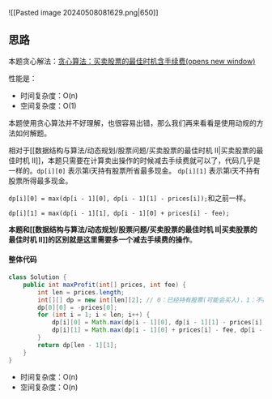 ![[Pasted image 20240508081629.png|650]]

## 思路

本题贪心解法：[贪心算法：买卖股票的最佳时机含手续费(opens new window)](https://programmercarl.com/0714.%E4%B9%B0%E5%8D%96%E8%82%A1%E7%A5%A8%E7%9A%84%E6%9C%80%E4%BD%B3%E6%97%B6%E6%9C%BA%E5%90%AB%E6%89%8B%E7%BB%AD%E8%B4%B9.html)

性能是：

- 时间复杂度：O(n)
- 空间复杂度：O(1)

本题使用贪心算法并不好理解，也很容易出错，那么我们再来看看是使用动规的方法如何解题。

相对于[[数据结构与算法/动态规划/股票问题/买卖股票的最佳时机 II|买卖股票的最佳时机 II]]，本题只需要在计算卖出操作的时候减去手续费就可以了，代码几乎是一样的。`dp[i][0]` 表示第i天持有股票所省最多现金。 `dp[i][1]` 表示第i天不持有股票所得最多现金。

`dp[i][0] = max(dp[i - 1][0], dp[i - 1][1] - prices[i]);`和之前一样。

`dp[i][1] = max(dp[i - 1][1], dp[i - 1][0] + prices[i] - fee);`

**本题和[[数据结构与算法/动态规划/股票问题/买卖股票的最佳时机 II|买卖股票的最佳时机 II]]的区别就是这里需要多一个减去手续费的操作**。

#### 整体代码

```java
class Solution {
    public int maxProfit(int[] prices, int fee) {
        int len = prices.length;
        int[][] dp = new int[len][2]; // 0：已经持有股票(可能会买入)，1：不持有(可能卖了)
        dp[0][0] = -prices[0];
        for (int i = 1; i < len; i++) {
            dp[i][0] = Math.max(dp[i - 1][0], dp[i - 1][1] - prices[i]); //唯一不同的地方
            dp[i][1] = Math.max(dp[i - 1][0] + prices[i] - fee, dp[i - 1][1]);
        }
        return dp[len - 1][1];
    }
}
```

- 时间复杂度：O(n)
- 空间复杂度：O(n)